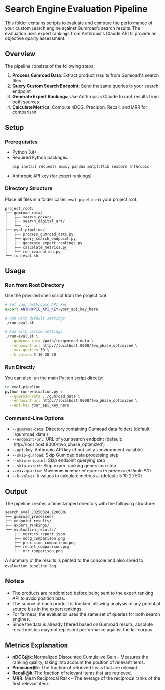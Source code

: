 # Search Engine Evaluation Pipeline

This folder contains scripts to evaluate and compare the performance of your custom search engine against Gumroad's search results. The evaluation uses expert rankings from Anthropic's Claude API to provide an objective quality assessment.

## Overview

The pipeline consists of the following steps:

1. **Process Gumroad Data**: Extract product results from Gumroad's search files
2. **Query Custom Search Endpoint**: Send the same queries to your search endpoint
3. **Generate Expert Rankings**: Use Anthropic's Claude to rank results from both sources
4. **Calculate Metrics**: Compute nDCG, Precision, Recall, and MRR for comparison

## Setup

### Prerequisites

- Python 3.8+
- Required Python packages:
  ```
  pip install requests numpy pandas matplotlib seaborn anthropic
  ```
- Anthropic API key (for expert rankings)

### Directory Structure

Place all files in a folder called `eval-pipeline` in your project root:

```
project_root/
├── gumroad_data/
│   ├── search_poker/
│   ├── search_digital_art/
│   └── ...
├── eval-pipeline/
│   ├── process_gumroad_data.py
│   ├── query_search_endpoint.py
│   ├── generate_expert_rankings.py
│   ├── calculate_metrics.py
│   └── run-evaluation.py
└── run-eval.sh
```

## Usage

### Run from Root Directory

Use the provided shell script from the project root:

```bash
# Set your Anthropic API key
export ANTHROPIC_API_KEY=your_api_key_here

# Run with default settings
./run-eval.sh

# Run with custom settings
./run-eval.sh \
  --gumroad-data /path/to/gumroad_data \
  --endpoint-url http://localhost:8000/two_phase_optimized \
  --max-queries 30 \
  --k-values 5 10 20 50
```

### Run Directly

You can also run the main Python script directly:

```bash
cd eval-pipeline
python run-evaluation.py \
  --gumroad-data ../gumroad_data \
  --endpoint-url http://localhost:8000/two_phase_optimized \
  --api-key your_api_key_here
```

### Command-Line Options

- `--gumroad-data`: Directory containing Gumroad data folders (default: './gumroad_data')
- `--endpoint-url`: URL of your search endpoint (default: 'http://localhost:8000/two_phase_optimized')
- `--api-key`: Anthropic API key (if not set as environment variable)
- `--skip-gumroad`: Skip Gumroad data processing step
- `--skip-endpoint`: Skip endpoint querying step
- `--skip-expert`: Skip expert ranking generation step
- `--max-queries`: Maximum number of queries to process (default: 50)
- `--k-values`: k values to calculate metrics at (default: 5 10 20 50)

## Output

The pipeline creates a timestamped directory with the following structure:

```
search_eval_20250324_120000/
├── gumroad_processed/
├── endpoint_results/
├── expert_rankings/
└── evaluation_results/
    ├── metrics_report.json
    ├── ndcg_comparison.png
    ├── precision_comparison.png
    ├── recall_comparison.png
    └── mrr_comparison.png
```

A summary of the results is printed to the console and also saved to `evaluation_pipeline.log`.

## Notes

- The products are randomized before being sent to the expert ranking API to avoid position bias.
- The source of each product is tracked, allowing analysis of any potential source bias in the expert rankings.
- For fairness, the evaluation uses the same set of queries for both search engines.
- Since the data is already filtered based on Gumroad results, absolute recall metrics may not represent performance against the full corpus.

## Metrics Explanation

- **nDCG@k**: Normalized Discounted Cumulative Gain - Measures the ranking quality, taking into account the position of relevant items.
- **Precision@k**: The fraction of retrieved items that are relevant.
- **Recall@k**: The fraction of relevant items that are retrieved.
- **MRR**: Mean Reciprocal Rank - The average of the reciprocal ranks of the first relevant item.

